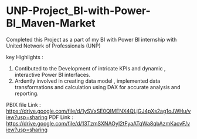 # UNP-Project_BI-with-Power-BI_Maven-Market

Completed this Project as a part of my BI with Power BI internship with United Network of Professionals (UNP)

key Highlights :

1. Contibuted to the Development of intricate KPIs and dynamic , interactive Power BI interfaces.
2. Ardently involved in creating data model , implemented data transformations and calculation using DAX for accurate analysis and reporting.

PBIX file Link : https://drive.google.com/file/d/1ySVxSE0QIMENX4QLjGJ4pXs2ag1oJWHu/view?usp=sharing
PDF Link : https://drive.google.com/file/d/13TzmSXNAOyI2tFyaATqWa8qbAzmKacvF/view?usp=sharing
